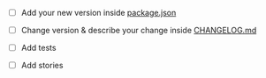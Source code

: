 - [ ] Add your new version inside [package.json](package.json)
- [ ] Change version & describe your change inside [CHANGELOG.md](CHANGELOG.md)
- [ ] Add tests
- [ ] Add stories


